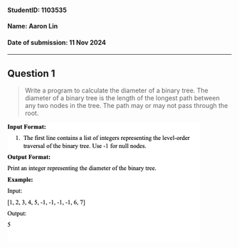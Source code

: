 #### StudentID: 1103535
#### Name: Aaron Lin
#### Date of submission: 11 Nov 2024
<hr>

## Question 1
> Write a program to calculate the diameter of a binary tree. The diameter of a binary tree is the length of the longest path between any two nodes in the tree. The path may or may not pass through the root.

![alt text](image.png)